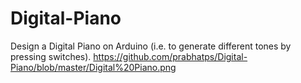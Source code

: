# Digital-Piano
Design a Digital Piano on Arduino (i.e. to generate different tones by pressing switches).
https://github.com/prabhatps/Digital-Piano/blob/master/Digital%20Piano.png

